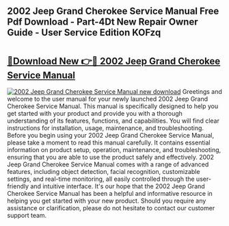 ## 2002 Jeep Grand Cherokee Service Manual Free Pdf Download - Part-4Dt New Repair Owner Guide - User Service Edition KOFzq

# <h2><a href="http://bc44383.oget.top/?id=2002+Jeep+Grand+Cherokee+Service+Manual">🔗Download New 👉🔴 2002 Jeep Grand Cherokee Service Manual</a></h2>

[![2002 Jeep Grand Cherokee Service Manual new download](https://i.imgur.com/5g1atiW.png)](http://bc44383.oget.top/?id=2002+Jeep+Grand+Cherokee+Service+Manual)
Greetings and welcome to the user manual for your newly launched 2002 Jeep Grand Cherokee Service Manual. This manual is specifically designed to help you get started with your product and provide you with a thorough understanding of its features, functions, and capabilities. You will find clear instructions for installation, usage, maintenance, and troubleshooting. Before you begin using your 2002 Jeep Grand Cherokee Service Manual, please take a moment to read this manual carefully. It contains essential information on product setup, operation, maintenance, and troubleshooting, ensuring that you are able to use the product safely and effectively. 2002 Jeep Grand Cherokee Service Manual comes with a range of advanced features, including object detection, facial recognition, customizable settings, and real-time monitoring, all easily controlled through the user-friendly and intuitive interface. It's our hope that the 2002 Jeep Grand Cherokee Service Manual has been a helpful and informative resource in helping you get started with your new product. Should you require any assistance or clarification, please do not hesitate to contact our customer support team.
